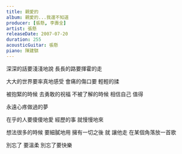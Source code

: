 ```yaml
---
title: 親愛的
album: 親愛的...我還不知道
producer: [張懸, 李壽全]
artist: 張懸
releaseDate: 2007-07-20
duration: 255
acousticGuitar: 張懸
piano: 陳建騏
---
```

深深的話要淺淺地說
長長的路要揮霍的走

大大的世界要率真地感受
會痛的傷口要 輕輕的揉

被抱緊的時候 去勇敢的祝福
不被了解的時候
相信自己 值得

永遠心疼做過的夢

在乎的人要傻傻地愛
經歷的事 就慢慢地來

想法很多的時候 要細膩地用
擁有一切之後 就
讓他走
在某個角落放一首歌

別忘了 要溫柔
別忘了要快樂